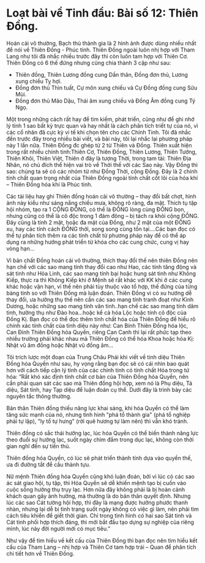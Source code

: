 # Loạt bài về Tinh đẩu: Bài số 12: Thiên Đồng.

Hoán cải vô thường, Bạch thủ thành gia là 2 hình ảnh được dùng nhiều nhất để nói về Thiên Đồng - Phúc tinh. Thiên Đồng ngoài luôn nhị hợp với Tham Lang như tôi đã nhắc nhiều trước đây thì còn luôn tam hợp với Thiên Cơ. Thiên Đồng có 6 thế đứng nhưng cũng chia thành 3 cặp như sau:
- Thiên đồng, Thiên Lương đồng cung Dần thân, Đồng đơn thủ, Lương xung chiếu Tỵ hợi.
- Đồng đơn thủ Thìn tuất, Cự môn xung chiếu và Cự Đồng đồng cung Sửu Mùi.
- Đồng đơn thủ Mão Dậu, Thái âm xung chiếu và Đồng Âm đồng cung Tý Ngọ.

Một trong những cách rất hay để tìm kiếm, phát triển, cũng như để ghi nhớ lý tính 1 sao bất kỳ trực quan và hay nhất là cách phân tích triết tự của nó, vì các cổ nhân đã cực kỳ vi tế khi chọn tên cho các Chính Tinh. Tôi đã nhắc đến trước đây trong nhiều bài viết, và bài này, tôi lại nhắc lại phương pháp này 1 lần nữa. Thiên Đồng đc ghép từ 2 từ Thiên và Đồng. Thiên xuất hiện trong rất nhiều chính tinh:Thiên Cơ, Thiên Đồng, Thiên Lương, Thiên Tướng, Thiên Khôi, Thiên Việt, Thiên ở đây là tượng Thời, trong tam tài: Thiên Địa Nhân, nó chủ đích thể hiện vai trò về Thời thế với các Sao này. Vậy Đồng thì sao: chúng ta sẽ có các nhóm từ như Đồng Thời, cộng Đồng. Đây là 2 chính tính chất quan trọng nhất của Thiên Đồng ngoài tính chất cốt lõi của hóa khí – Thiên Đồng hóa khí là Phúc tinh.

Các tài liệu hay ghi Thiên đồng hoán cải vô thường – thay đổi bất chợt, hình ảnh này kiểu như sáng nắng chiều mưa, không rõ ràng, đa mặt. Thích tụ tập hội nhóm, tạo ra 1 CỘNG ĐỒNG, có thể là ĐỒNG lòng cùng ĐỒNG bọn, nhưng cũng có thể là cô độc trong 1 đám đông – bị tách ra khỏi cộng ĐỒNG. Đây cũng là tính 2 mặt, hoặc đa mặt của Đồng, như 2 mặt của một ĐỒNG xu, hay các tính cách ĐỒNG thời, song song cùng tồn tại….Các bạn đọc có thể tự phân tích thêm ra các tính chất từ phương pháp này để có thể áp dụng ra những hướng phát triển từ khóa cho các cung chức, cung vị hay vòng hạn…

Vì bản chất Đồng hoán cải vô thường, thích thay đổi thế nên thiên Đồng nên hạn chế với các sao mang tính thay đổi cao như Hao, các tính tăng động và sát tinh như Hỏa Linh, các sao mang tính bại hoặc hung sát tinh như Không Kiếp, thực ra thì Không Kiếp khi ở Mệnh sẽ rất khác với KK khi ở các cung khác hoặc vận hạn, vì thế nên phải tùy thuộc vào tổ hợp, thế đứng của từng bàng tinh so với Thiên Đồng mà luận đoán. Thiên Đồng vì có xu hướng dễ thay đổi, ưa hưởng thụ thế nên cần các sao mang tính tranh đoạt như Kình Dương, hoặc những sao mang tính văn tinh..hạn chế các sao mang tính dâm tinh, hưởng thụ như Đào hoa…hoặc kể cả hóa Lộc hoặc tính cô độc của Đồng Kị. Bạn đọc có thể đọc thêm tính chất hóa của Thiên Đồng để hiểu rõ chính xác tính chất của tinh diệu này như: Can Bính Thiên Đồng hóa lộc, Can Đinh Thiên Đồng hóa Quyền, riêng Can Canh thì lại rất phức tạp theo nhiều trường phái khác nhau mà Thiên Đồng có thể hóa Khoa hoặc hóa Kị: Nhật vũ âm đồng hoặc Nhật vũ đồng âm…

Tôi trích lược một đoạn của Trung Châu Phái khi viết về tinh diệu Thiên Đồng hóa Quyền như sau, hy vọng rằng bạn đọc sẽ có cái nhìn bao quát hơn với cách tiếp cận lý tinh của các chính tinh có tính chất Hóa trong tứ hóa: “Rất khó xác định tính chất cơ bản của Thiên Đồng hóa Quyền, nên cần phải quan sát các sao mà Thiên đồng hội hợp, xem nó là Phụ diệu, Tá diệu, Sát tinh, hay Tạp diệu để luận đoán cụ thể. Dưới đây là trình bày các nguyên tắc thông thường.

Bản thân Thiên đồng thiếu năng lực khai sáng, khi hóa Quyền có thể làm tăng sức mạnh của nó, nhưng tình hình "phá tổ thành gia" (phá tổ nghiệp phải tự lập), "ly tổ tự hưng" (rời quê hương tự làm nên) thì vẫn khó tránh.

Thiên đồng có sắc thái hưởng lạc, lúc hóa Quyền có thể biến thành năng lực theo đuổi sự hưởng lạc, suốt ngày chìm đắm trong dục lạc, không còn thời gian nghĩ đến sự tiến thủ.

Thiên đồng hóa Quyền, có lúc sẽ phát triển thành tính dựa vào quyền thế, ưa đi đường tắt để cầu thành tựu.

Nữ mệnh Thiên đồng hóa Quyền cũng khó luận đoán, bởi vì lúc có các sao ác sát giao hội, tụ tập, thì Hóa Quyền sẽ dễ khiến mệnh tạo bị cuốn vào cuộc sống hưởng thụ trụy lạc. Hơn nữa đây không phải là bị hoàn cảnh khách quan gây ảnh hưởng, mà thường là do bản thân quyết định. Nhưng lúc các sao Cát tường hội hợp, thì đây là mạng được hưởng phước thanh nhàn, nhưng lại dễ bị tình trạng suốt ngày không có việc gì làm, nên phải tìm cách tiêu khiển để giết thời gian. Chỉ trong tình hình có hai sao Sát tinh và Cát tinh phối hợp thích đáng, thì mới bắt đầu tạo dựng sự nghiệp của riêng mình, lúc này đời người mới có mục tiêu.”

Như vậy để tìm hiểu về kết cấu của Thiên Đồng thì bạn đọc nên tìm hiểu kết cấu của Tham Lang – nhị hợp và Thiên Cơ tam hợp trái – Quan để phân tích chi tiết hơn về Thiên Đồng.
